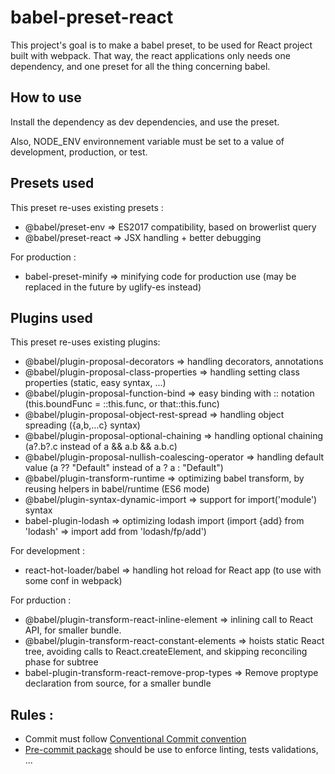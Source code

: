 # babel-preset-react
This project's goal is to make a babel preset, to be used for React project built with webpack.
That way, the react applications only needs one dependency, and one preset for all the thing concerning babel.

## How to use
Install the dependency as dev dependencies, and use the preset.

Also, NODE_ENV environnement variable must be set to a value of development, production, or test.

## Presets used
This preset re-uses existing presets :
* @babel/preset-env => ES2017 compatibility, based on browerlist query
* @babel/preset-react => JSX handling + better debugging

For production :
* babel-preset-minify => minifying code for production use (may be replaced in the future by uglify-es instead)

## Plugins used
This preset re-uses existing plugins:
 * @babel/plugin-proposal-decorators => handling decorators, annotations
 * @babel/plugin-proposal-class-properties => handling setting class properties (static, easy syntax, ...)
 * @babel/plugin-proposal-function-bind => easy binding with :: notation (this.boundFunc = ::this.func, or that::this.func)
 * @babel/plugin-proposal-object-rest-spread => handling object spreading ({a,b,...c} syntax)
 * @babel/plugin-proposal-optional-chaining => handling optional chaining (a?.b?.c instead of a && a.b && a.b.c)
 * @babel/plugin-proposal-nullish-coalescing-operator => handling default value (a ?? "Default" instead of a ? a : "Default")
 * @babel/plugin-transform-runtime => optimizing babel transform, by reusing helpers in babel/runtime (ES6 mode)
 * @babel/plugin-syntax-dynamic-import => support for import('module') syntax
 * babel-plugin-lodash => optimizing lodash import (import {add} from 'lodash' => import add from 'lodash/fp/add')

For development :
 * react-hot-loader/babel => handling hot reload for React app (to use with some conf in webpack)

For prduction :
 * @babel/plugin-transform-react-inline-element => inlining call to React API, for smaller bundle.
 * @babel/plugin-transform-react-constant-elements => hoists static React tree, avoiding calls to React.createElement, and skipping reconciling phase for subtree
 * babel-plugin-transform-react-remove-prop-types => Remove proptype declaration from source, for a smaller bundle

## Rules :
* Commit must follow [Conventional Commit convention](https://conventionalcommits.org/)
* [Pre-commit package](https://www.npmjs.com/package/pre-commit) should be use to enforce linting, tests validations, ...
